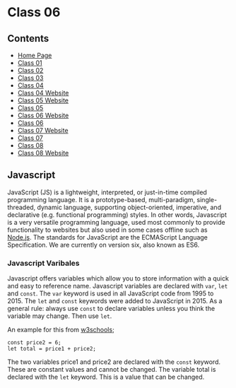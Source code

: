 # Class 06

## Contents

- [Home Page](https://r-saunders.github.io/reading-notes)
- [Class 01](https://r-saunders.github.io/reading-notes/102/class-01)
- [Class 02](https://r-saunders.github.io/reading-notes/102/class-02)
- [Class 03](https://r-saunders.github.io/reading-notes/102/class-03)
- [Class 04](https://r-saunders.github.io/reading-notes/102/class-04)
- [Class 04 Website](https://r-saunders.github.io/reading-notes/102/class-04-website)
- [Class 05 Website](https://r-saunders.github.io/reading-notes/102/class-05-website)
- [Class 05](https://r-saunders.github.io/reading-notes/102/class-05)
- [Class 06 Website](https://r-saunders.github.io/reading-notes/102/class-06-website)
- [Class 06](https://r-saunders.github.io/reading-notes/102/class-06)
- [Class 07 Website](https://r-saunders.github.io/reading-notes/102/class-07-website)
- [Class 07](https://r-saunders.github.io/reading-notes/102/class-07)
- [Class 08](https://r-saunders.github.io/reading-notes/102/class-08)
- [Class 08 Website](https://r-saunders.github.io/reading-notes/102/class-08-website)

## Javascript

JavaScript (JS) is a lightweight, interpreted, or just-in-time compiled programming language. It is a prototype-based, multi-paradigm, single-threaded, dynamic language, supporting object-oriented, imperative, and declarative (e.g. functional programming) styles.
In other words, Javascript is a very versatile programming language, used most commonly to provide functionality to websites but also used in some cases offline such as [Node.js](https://nodejs.org/en/).
The standards for JavaScript are the ECMAScript Language Specification. We are currently on version six, also known as ES6.

### Javascript Varibales

Javascript offers variables which allow you to store information with a quick and easy to reference name. Javascript variables are declared with `var`, `let` and `const`.
The `var` keyword is used in all JavaScript code from 1995 to 2015. The `let` and `const` keywords were added to JavaScript in 2015.
As a general rule: always use `const` to declare variables unless you think the variable may change. Then use `let`.

An example for this from [w3schools](https://www.w3schools.com/js/js_variables.asp);

```const price1 = 5;
const price2 = 6;
let total = price1 + price2;
```

The two variables price1 and price2 are declared with the `const` keyword.
These are constant values and cannot be changed.
The variable total is declared with the `let` keyword.
This is a value that can be changed.

